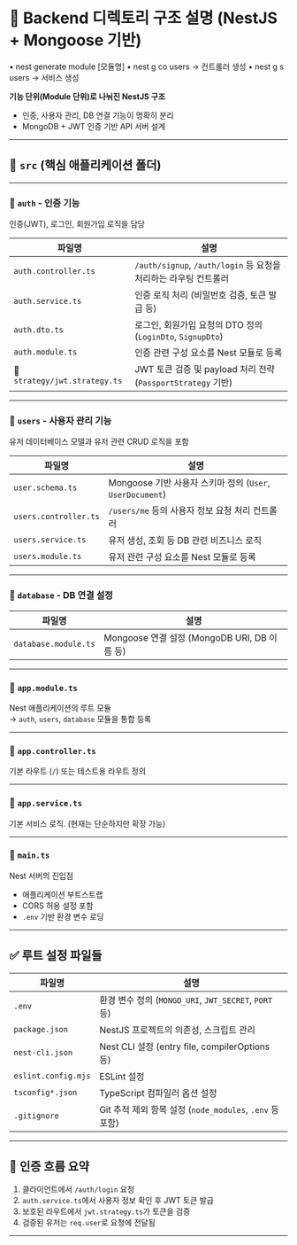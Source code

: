 # 📁 Backend 디렉토리 구조 설명 (NestJS + Mongoose 기반)

• nest generate module [모듈명]
• nest g co users → 컨트롤러 생성
• nest g s users → 서비스 생성

**기능 단위(Module 단위)로 나눠진 NestJS 구조**

- 인증, 사용자 관리, DB 연결 기능이 명확히 분리
- MongoDB + JWT 인증 기반 API 서버 설계

---

## 📁 `src` (핵심 애플리케이션 폴더)

---

### 📁 `auth` - 인증 기능

인증(JWT), 로그인, 회원가입 로직을 담당

| 파일명                        | 설명                                                             |
| ----------------------------- | ---------------------------------------------------------------- |
| `auth.controller.ts`          | `/auth/signup`, `/auth/login` 등 요청을 처리하는 라우팅 컨트롤러 |
| `auth.service.ts`             | 인증 로직 처리 (비밀번호 검증, 토큰 발급 등)                     |
| `auth.dto.ts`                 | 로그인, 회원가입 요청의 DTO 정의 (`LoginDto`, `SignupDto`)       |
| `auth.module.ts`              | 인증 관련 구성 요소를 Nest 모듈로 등록                           |
| 📁 `strategy/jwt.strategy.ts` | JWT 토큰 검증 및 payload 처리 전략 (`PassportStrategy` 기반)     |

---

### 📁 `users` - 사용자 관리 기능

유저 데이터베이스 모델과 유저 관련 CRUD 로직을 포함

| 파일명                | 설명                                                      |
| --------------------- | --------------------------------------------------------- |
| `user.schema.ts`      | Mongoose 기반 사용자 스키마 정의 (`User`, `UserDocument`) |
| `users.controller.ts` | `/users/me` 등의 사용자 정보 요청 처리 컨트롤러           |
| `users.service.ts`    | 유저 생성, 조회 등 DB 관련 비즈니스 로직                  |
| `users.module.ts`     | 유저 관련 구성 요소를 Nest 모듈로 등록                    |

---

### 📁 `database` - DB 연결 설정

| 파일명               | 설명                                         |
| -------------------- | -------------------------------------------- |
| `database.module.ts` | Mongoose 연결 설정 (MongoDB URI, DB 이름 등) |

---

### 📄 `app.module.ts`

Nest 애플리케이션의 루트 모듈  
→ `auth`, `users`, `database` 모듈을 통합 등록

---

### 📄 `app.controller.ts`

기본 라우트 (`/`) 또는 테스트용 라우트 정의

---

### 📄 `app.service.ts`

기본 서비스 로직. (현재는 단순하지만 확장 가능)

---

### 📄 `main.ts`

Nest 서버의 진입점

- 애플리케이션 부트스트랩
- CORS 허용 설정 포함
- `.env` 기반 환경 변수 로딩

---

## ✅ 루트 설정 파일들

| 파일명              | 설명                                                     |
| ------------------- | -------------------------------------------------------- |
| `.env`              | 환경 변수 정의 (`MONGO_URI`, `JWT_SECRET`, `PORT` 등)    |
| `package.json`      | NestJS 프로젝트의 의존성, 스크립트 관리                  |
| `nest-cli.json`     | Nest CLI 설정 (entry file, compilerOptions 등)           |
| `eslint.config.mjs` | ESLint 설정                                              |
| `tsconfig*.json`    | TypeScript 컴파일러 옵션 설정                            |
| `.gitignore`        | Git 추적 제외 항목 설정 (`node_modules`, `.env` 등 포함) |

---

## 🔐 인증 흐름 요약

1. 클라이언트에서 `/auth/login` 요청
2. `auth.service.ts`에서 사용자 정보 확인 후 JWT 토큰 발급
3. 보호된 라우트에서 `jwt.strategy.ts`가 토큰을 검증
4. 검증된 유저는 `req.user`로 요청에 전달됨

---
